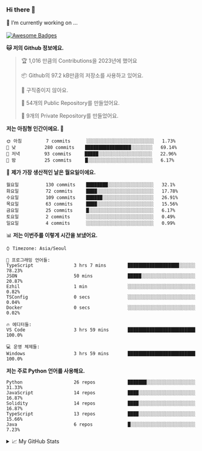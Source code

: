 ### Hi there 👋 
🔭 I’m currently working on ... </br></br>
[![Awesome Badges](https://img.shields.io/badge/Introduce-EN-green.svg)](https://github.com/tlatkdgus1/tlatkdgus1/blob/main/README.md.en)

<!--START_SECTION:waka-->
**🐱 저의 Github 정보에요.** 

> 🏆 1,016 만큼의 Contributions을 2023년에 했어요
 > 
> 📦 Github의 97.2 kB만큼의 저장소를 사용하고 있어요. 
 > 
> 🚫 구직중이지 않아요.
 > 
> 📜 54개의 Public Repository를 만들었어요. 
 > 
> 🔑 9개의 Private Repository를 만들었어요.  

**저는 아침형 인간이에요. 🐤** 

```text
🌞 아침         7 commits      ░░░░░░░░░░░░░░░░░░░░░░░░░   1.73% 
🌆 낮　         280 commits    █████████████████░░░░░░░░   69.14% 
🌃 저녁         93 commits     █████░░░░░░░░░░░░░░░░░░░░   22.96% 
🌙 밤　         25 commits     █░░░░░░░░░░░░░░░░░░░░░░░░   6.17%

```
📅 **제가 가장 생산적인 날은 월요일이에요.** 

```text
월요일          130 commits    ████████░░░░░░░░░░░░░░░░░   32.1% 
화요일          72 commits     ████░░░░░░░░░░░░░░░░░░░░░   17.78% 
수요일          109 commits    ██████░░░░░░░░░░░░░░░░░░░   26.91% 
목요일          63 commits     ████░░░░░░░░░░░░░░░░░░░░░   15.56% 
금요일          25 commits     █░░░░░░░░░░░░░░░░░░░░░░░░   6.17% 
토요일          2 commits      ░░░░░░░░░░░░░░░░░░░░░░░░░   0.49% 
일요일          4 commits      ░░░░░░░░░░░░░░░░░░░░░░░░░   0.99%

```


📊 **저는 이번주를 이렇게 시간을 보냈어요.** 

```text
⌚︎ Timezone: Asia/Seoul

💬 프로그래밍 언어들: 
TypeScript               3 hrs 7 mins        ███████████████████░░░░░░   78.23% 
JSON                     50 mins             █████░░░░░░░░░░░░░░░░░░░░   20.87% 
Ezhil                    1 min               ░░░░░░░░░░░░░░░░░░░░░░░░░   0.82% 
TSConfig                 0 secs              ░░░░░░░░░░░░░░░░░░░░░░░░░   0.04% 
Docker                   0 secs              ░░░░░░░░░░░░░░░░░░░░░░░░░   0.02%

🔥 에디터들: 
VS Code                  3 hrs 59 mins       █████████████████████████   100.0%

💻 운영 체제들: 
Windows                  3 hrs 59 mins       █████████████████████████   100.0%

```

**저는 주로 Python 언어를 사용해요.** 

```text
Python                   26 repos            ███████░░░░░░░░░░░░░░░░░░   31.33% 
JavaScript               14 repos            ████░░░░░░░░░░░░░░░░░░░░░   16.87% 
Solidity                 14 repos            ████░░░░░░░░░░░░░░░░░░░░░   16.87% 
TypeScript               13 repos            ████░░░░░░░░░░░░░░░░░░░░░   15.66% 
Java                     6 repos             █░░░░░░░░░░░░░░░░░░░░░░░░   7.23%

```



<!--END_SECTION:waka-->

<details>
<summary>📈 My GitHub Stats</summary>
<p align="center"> <img src="https://github-readme-stats.vercel.app/api?username=tlatkdgus1&show_icons=true" alt="tlatkdgus1" />
</details>
